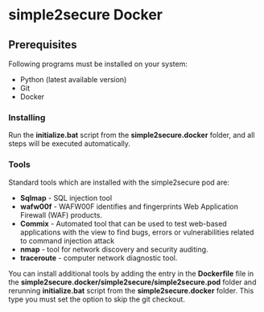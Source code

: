 # simple2secure Docker

## Prerequisites
Following programs must be installed on your system:

- Python (latest available version)
- Git
- Docker

### Installing

Run the **initialize.bat** script from the **simple2secure.docker** folder,
and all steps will be executed automatically.

### Tools
Standard tools which are installed with the simple2secure pod are:
  - **Sqlmap** - SQL injection tool
  - **wafw00f** - WAFW00F identifies and fingerprints Web Application Firewall
    (WAF) products.
  - **Commix** - Automated tool that can be used to test web-based applications
  with the view to find bugs, errors or vulnerabilities related to command
  injection attack
  - **nmap** - tool for network discovery and security auditing.
  - **traceroute** - computer network diagnostic tool.


You can install additional tools by adding the entry in the
**Dockerfile** file in the **simple2secure.docker/simple2secure/simple2secure.pod**
folder and rerunning **initialize.bat** script from the **simple2secure.docker**
folder. This type you must set the option to skip the git checkout.
